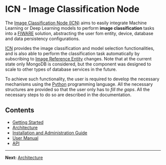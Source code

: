 # ICN - Image Classification Node

The [Image Classification Node (ICN)](https://github.com/Introsys/FIREFIT.ROSE-AP/tree/master/icn) aims to easily integrate Machine Learning or Deep Learning models to perform **image classification** tasks into a [FIWARE](https://fiware-tutorials.readthedocs.io/en/latest/index.html) solution, abstracting the user fom entity, device, database and data persistency configurations.

[ICN](https://github.com/Introsys/FIREFIT.ROSE-AP/tree/master/icn) provides the image classification and model selection functionalities, and is also able to perform the classification task automatically by subscribing to [Image Reference Entity](https://github.com/Introsys/FIREFIT.ROSE-AP/blob/master/gcn/data_models/image_reference.json) changes. Note that at the current state only MongoDB is considered, but the component was designed to scale to other types of database services in the future.

To achieve such functionality, the user is required to develop the necessary mechanisms using the [Python](https://www.python.org/) programming language. All the necessary structures are provided so that the user only has to *fill the gaps*. All the necessary steps to do so are described in the documentation.

## Contents

- [Getting Started](getting-started.md)
- [Architecture](architecture.md)
- [Installation and Administration Guide](installationguide.md)
- [User Manual](usermanual.md)
- [API](api.md)

---

**Next:** [Architecture](architecture.md)
